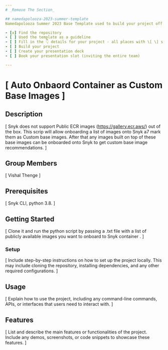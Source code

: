 ```yaml
---
# _Remove The Section_

## namedapolooza-2023-summer-template
Namedapolooza Summer 2023 Base Template used to build your project off of.

- [x] Find the repository
- [ ] Used the template as a guideline
- [ ] Fill in the 👇 details for your project - all places with \[ \] statements
- [ ] Build your project
- [ ] Create your presentation deck
- [ ] Book your presentation slot (inviting the entire team)

---
```


# \[ Auto Onbaord Container as Custom Base Images \]

## Description
\[ Snyk does not support Public ECR images (https://gallery.ecr.aws/) out of the box. 
This scrip will allow onboarding a list of images onto Snyk a7 mark them as Custom base images. After that any images built on top of these base images can be onboarded onto Snyk to get custom base image recommendations. \]

## Group Members
\[ Vishal Thenge \]

## Prerequisites
\[ Snyk CLI, python 3.8. \]

## Getting Started
\[ Clone it and run the python script by passing a .txt file with a list of publicly available images you want to onboard to Snyk container . \]

### Setup
\[ Include step-by-step instructions on how to set up the project locally. This may include cloning the repository, installing dependencies, and any other required configurations. \]

## Usage
\[ Explain how to use the project, including any command-line commands, APIs, or interfaces that users need to interact with. \]

## Features
\[ List and describe the main features or functionalities of the project. Include any demos, screenshots, or code snippets to showcase these features. \]
